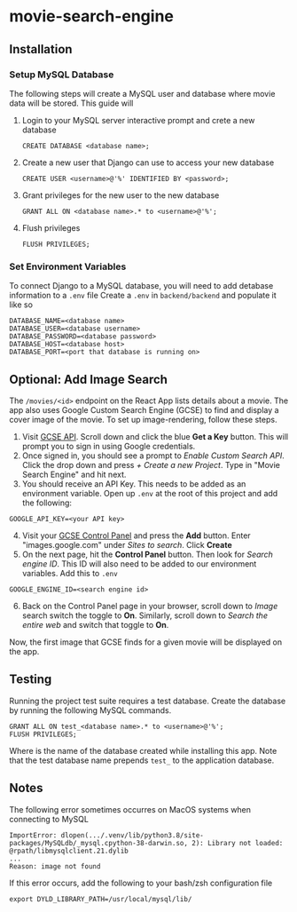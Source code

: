 # movie-search-engine

## Installation
### Setup MySQL Database
The following steps will create a MySQL user and database where movie data will be stored. This guide will 

1) Login to your MySQL server interactive prompt and crete a new database
    ```
    CREATE DATABASE <database name>;
    ```
2) Create a new user that Django can use to access your new database
    ```
    CREATE USER <username>@'%' IDENTIFIED BY <password>;
    ```
3) Grant privileges for the new user to the new database
    ```
    GRANT ALL ON <database name>.* to <username>@'%';
    ```
4) Flush privileges
    ```
    FLUSH PRIVILEGES;
    ```
### Set Environment Variables
To connect Django to a MySQL database, you will need to add detabase information to a `.env` file
Create a `.env` in `backend/backend` and populate it like so
```
DATABASE_NAME=<database name>
DATABASE_USER=<database username>
DATABASE_PASSWORD=<database password>
DATABASE_HOST=<database host>
DATABASE_PORT=<port that database is running on>
```
## Optional: Add Image Search
The `/movies/<id>` endpoint on the React App lists details about a movie. The app also uses Google Custom Search Engine (GCSE) to find and display a cover image of the movie. To set up image-rendering, follow these steps.
1) Visit [GCSE API](https://developers.google.com/custom-search/v1/overview). Scroll down and click the blue **Get a Key** button. This will prompt you to sign in using Google credentials.
2) Once signed in, you should see a prompt to _Enable Custom Search API_. Click the drop down and press _+ Create a new Project_. Type in "Movie Search Engine" and hit next.
3) You should receive an API Key. This needs to be added as an environment variable. Open up `.env` at the root of this project and add the following:
```
GOOGLE_API_KEY=<your API key>
```
4) Visit your [GCSE Control Panel](https://programmablesearchengine.google.com/cse/all) and press the **Add** button. Enter "images.google.com" under _Sites to search_. Click **Create**
5) On the next page, hit the **Control Panel** button. Then look for _Search engine ID_. This ID will also need to be added to our environment variables. Add this to `.env`
```
GOOGLE_ENGINE_ID=<search engine id>
```
6) Back on the Control Panel page in your browser, scroll down to _Image_ search switch the toggle to **On**. Similarly, scroll down to _Search the entire web_ and switch that toggle to **On**.

Now, the first image that GCSE finds for a given movie will be displayed on the app.



## Testing
Running the project test suite requires a test database. Create the database by running the following MySQL commands.
```
GRANT ALL ON test_<database name>.* to <username>@'%';
FLUSH PRIVILEGES;
```
Where <database name> is the name of the database created while installing this app. Note that the test database name prepends `test_` to the application database.
## Notes
The following error sometimes occurres on MacOS systems when connecting to MySQL
```
ImportError: dlopen(.../.venv/lib/python3.8/site-packages/MySQLdb/_mysql.cpython-38-darwin.so, 2): Library not loaded: @rpath/libmysqlclient.21.dylib
...
Reason: image not found
```

If this error occurs, add the following to your bash/zsh configuration file
```
export DYLD_LIBRARY_PATH=/usr/local/mysql/lib/
```